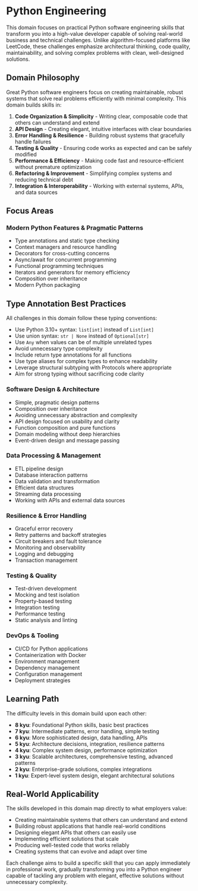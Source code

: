 # Python Engineering

This domain focuses on practical Python software engineering skills that transform you into a high-value developer capable of solving real-world business and technical challenges. Unlike algorithm-focused platforms like LeetCode, these challenges emphasize architectural thinking, code quality, maintainability, and solving complex problems with clean, well-designed solutions.

## Domain Philosophy

Great Python software engineers focus on creating maintainable, robust systems that solve real problems efficiently with minimal complexity. This domain builds skills in:

1. **Code Organization & Simplicity** - Writing clear, composable code that others can understand and extend
2. **API Design** - Creating elegant, intuitive interfaces with clear boundaries
3. **Error Handling & Resilience** - Building robust systems that gracefully handle failures
4. **Testing & Quality** - Ensuring code works as expected and can be safely modified
5. **Performance & Efficiency** - Making code fast and resource-efficient without premature optimization
6. **Refactoring & Improvement** - Simplifying complex systems and reducing technical debt
7. **Integration & Interoperability** - Working with external systems, APIs, and data sources

## Focus Areas

### Modern Python Features & Pragmatic Patterns
- Type annotations and static type checking
- Context managers and resource handling
- Decorators for cross-cutting concerns
- Async/await for concurrent programming
- Functional programming techniques
- Iterators and generators for memory efficiency
- Composition over inheritance
- Modern Python packaging

## Type Annotation Best Practices

All challenges in this domain follow these typing conventions:

- Use Python 3.10+ syntax: `list[int]` instead of `List[int]`
- Use union syntax: `str | None` instead of `Optional[str]`
- Use `Any` when values can be of multiple unrelated types
- Avoid unnecessary type complexity
- Include return type annotations for all functions
- Use type aliases for complex types to enhance readability
- Leverage structural subtyping with Protocols where appropriate
- Aim for strong typing without sacrificing code clarity

### Software Design & Architecture
- Simple, pragmatic design patterns
- Composition over inheritance
- Avoiding unnecessary abstraction and complexity
- API design focused on usability and clarity
- Function composition and pure functions
- Domain modeling without deep hierarchies
- Event-driven design and message passing

### Data Processing & Management
- ETL pipeline design
- Database interaction patterns
- Data validation and transformation
- Efficient data structures
- Streaming data processing
- Working with APIs and external data sources

### Resilience & Error Handling
- Graceful error recovery
- Retry patterns and backoff strategies
- Circuit breakers and fault tolerance
- Monitoring and observability
- Logging and debugging
- Transaction management

### Testing & Quality
- Test-driven development
- Mocking and test isolation
- Property-based testing
- Integration testing
- Performance testing
- Static analysis and linting

### DevOps & Tooling
- CI/CD for Python applications
- Containerization with Docker
- Environment management
- Dependency management
- Configuration management
- Deployment strategies

## Learning Path

The difficulty levels in this domain build upon each other:

- **8 kyu**: Foundational Python skills, basic best practices
- **7 kyu**: Intermediate patterns, error handling, simple testing
- **6 kyu**: More sophisticated design, data handling, APIs
- **5 kyu**: Architecture decisions, integration, resilience patterns
- **4 kyu**: Complex system design, performance optimization
- **3 kyu**: Scalable architectures, comprehensive testing, advanced patterns
- **2 kyu**: Enterprise-grade solutions, complex integrations
- **1 kyu**: Expert-level system design, elegant architectural solutions

## Real-World Applicability

The skills developed in this domain map directly to what employers value:

- Creating maintainable systems that others can understand and extend
- Building robust applications that handle real-world conditions
- Designing elegant APIs that others can easily use
- Implementing efficient solutions that scale
- Producing well-tested code that works reliably
- Creating systems that can evolve and adapt over time

Each challenge aims to build a specific skill that you can apply immediately in professional work, gradually transforming you into a Python engineer capable of tackling any problem with elegant, effective solutions without unnecessary complexity.
